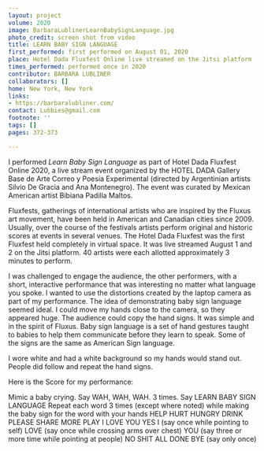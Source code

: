 ```yaml
---
layout: project
volume: 2020
image: BarbaraLublinerLearnBabySignLanguage.jpg
photo_credit: screen shot from video
title: LEARN BABY SIGN LANGUAGE
first_performed: first performed on August 01, 2020
place: Hotel Dada Fluxfest Online live streamed on the Jitsi platform
times_performed: performed once in 2020
contributor: BARBARA LUBLINER
collaborators: []
home: New York, New York
links:
- https://barbaralubliner.com/
contact: Lubbies@gmail.com
footnote: ''
tags: []
pages: 372-373

---
```


I performed *Learn Baby Sign Language* as part of Hotel Dada Fluxfest Online 2020, a live stream event organized by the HOTEL DADA Gallery Base de Arte Correo y Poesía Experimental (directed by Argentinian artists Silvio De Gracia and Ana Montenegro). The event was curated by Mexican American artist Bibiana Padilla Maltos. 

Fluxfests, gatherings of international artists who are inspired by the Fluxus art movement, have been held in American and Canadian cities since 2009. Usually, over the course of the festivals artists perform original and historic scores at events in several venues. The Hotel Dada Fluxfest was the first Fluxfest held completely in virtual space. It was live streamed August 1 and 2 on the Jitsi platform. 40 artists were each allotted approximately 3 minutes to perform.

I was challenged to engage the audience, the other performers, with a short, interactive performance that was interesting no matter what language you spoke. I wanted to use the distortions created by the laptop camera as part of my performance. The idea of demonstrating baby sign language seemed ideal. 
I could move my hands close to the camera, so they appeared huge. The audience could copy the hand signs. It was simple and in the spirit of Fluxus. 
Baby sign language is a set of hand gestures taught to babies to help them communicate before they learn to speak. Some of the signs are the same as American Sign language. 

I wore white and had a white background so my hands would stand out. People did follow and repeat the hand signs. 

Here is the Score for my performance:

Mimic a baby crying. Say WAH, WAH, WAH. 3 times. 
Say LEARN BABY SIGN LANGUAGE
Repeat each word 3 times (except where noted) while making the baby sign for the word with your hands
HELP
HURT
HUNGRY
DRINK
PLEASE
SHARE
MORE
PLAY
I LOVE YOU 
YES
I (say once while pointing to self)
LOVE (say once while crossing arms over chest)
YOU (say three or more time while pointing at people)
NO
SHIT
ALL DONE
BYE (say only once)
